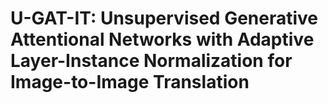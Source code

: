 # U-GAT-IT: Unsupervised Generative Attentional Networks with Adaptive Layer-Instance Normalization for Image-to-Image Translation
